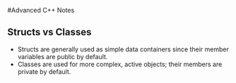 #Advanced C++ Notes

## Structs vs Classes

- Structs are generally used as simple data containers since their member variables are public by default.
- Classes are used for more complex, active objects; their members are private by default.

